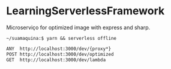 # LearningServerlessFramework
Microserviço for optimized image with express and sharp.

`~/suamaquina:$ yarn && serverless offline`
```bash
ANY  http://localhost:3000/dev/{proxy*}
POST http://localhost:3000/dev/optimized
GET  http://localhost:3000/dev/lambda
```
